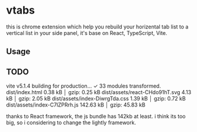 # vtabs

this is chrome extension which help you rebuild your horizental tab list to a vertical list in your side panel, it's base on React, TypeScript, Vite.

## Usage

## TODO

vite v5.1.4 building for production...
✓ 33 modules transformed.
dist/index.html                   0.38 kB │ gzip:  0.25 kB
dist/assets/react-CHdo91hT.svg    4.13 kB │ gzip:  2.05 kB
dist/assets/index-DiwrgTda.css    1.39 kB │ gzip:  0.72 kB
dist/assets/index-C7lZPRrh.js   142.63 kB │ gzip: 45.83 kB

thanks to React framework, the js bundle has 142kb at least. i think its too big, so i considering to change the lightly framework.
